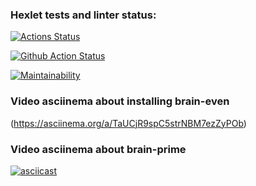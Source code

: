 ### Hexlet tests and linter status:
[![Actions Status](https://github.com/kazanmarat/python-project-lvl1/workflows/hexlet-check/badge.svg)](https://github.com/kazanmarat/python-project-lvl1/actions)

[![Github Action Status](https://github.com/kazanmarat/python-project-lvl1/workflows/makelint/badge.svg)](https://github.com/kazanmarat/python-project-lvl1/actions)

[![Maintainability](https://api.codeclimate.com/v1/badges/a5551f40b263ba2c3764/maintainability)](https://codeclimate.com/github/ooade/NextSimpleStarter/maintainability)

### Video asciinema about installing brain-even
(https://asciinema.org/a/TaUCjR9spC5strNBM7ezZyPOb)

### Video asciinema about brain-prime
[![asciicast](https://asciinema.org/a/png)](https://asciinema.org/a/nysOJlnwkrKyT2MiFzDa74PJQ)
